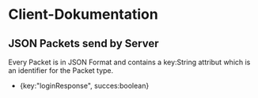 # Client-Dokumentation

## JSON Packets send by Server

Every Packet is in JSON Format and contains a key:String attribut which is an identifier for the Packet type.

- {key:"loginResponse", succes:boolean}

